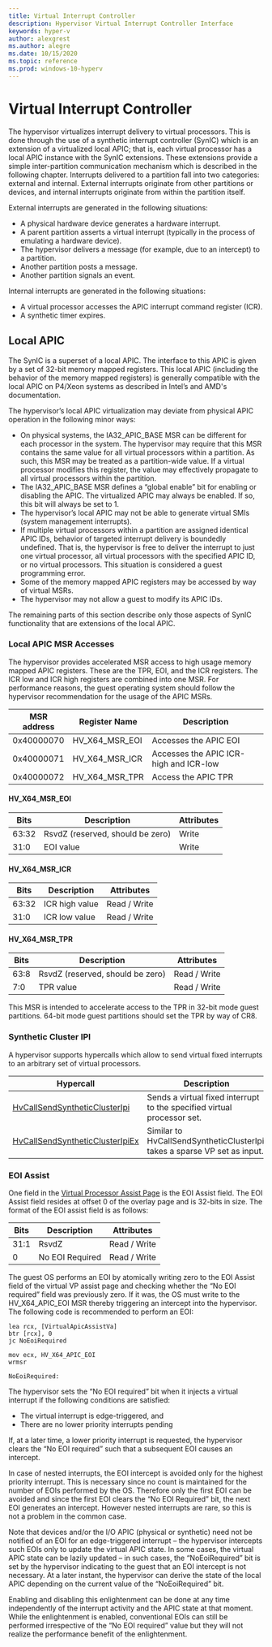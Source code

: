 ```yaml
---
title: Virtual Interrupt Controller
description: Hypervisor Virtual Interrupt Controller Interface
keywords: hyper-v
author: alexgrest
ms.author: alegre
ms.date: 10/15/2020
ms.topic: reference
ms.prod: windows-10-hyperv
---
```


# Virtual Interrupt Controller

The hypervisor virtualizes interrupt delivery to virtual processors. This is done through the use of a synthetic interrupt controller (SynIC) which is an extension of a virtualized local APIC; that is, each virtual processor has a local APIC instance with the SynIC extensions. These extensions provide a simple inter-partition communication mechanism which is described in the following chapter.
Interrupts delivered to a partition fall into two categories: external and internal. External interrupts originate from other partitions or devices, and internal interrupts originate from within the partition itself.

External interrupts are generated in the following situations:

- A physical hardware device generates a hardware interrupt.
- A parent partition asserts a virtual interrupt (typically in the process of emulating a hardware device).
- The hypervisor delivers a message (for example, due to an intercept) to a partition.
- Another partition posts a message.
- Another partition signals an event.

Internal interrupts are generated in the following situations:

- A virtual processor accesses the APIC interrupt command register (ICR).
- A synthetic timer expires.

## Local APIC

The SynIC is a superset of a local APIC. The interface to this APIC is given by a set of 32-bit memory mapped registers. This local APIC (including the behavior of the memory mapped registers) is generally compatible with the local APIC on P4/Xeon systems as described in Intel’s and AMD's documentation.

The hypervisor’s local APIC virtualization may deviate from physical APIC operation in the following minor ways:

- On physical systems, the IA32_APIC_BASE MSR can be different for each processor in the system. The hypervisor may require that this MSR contains the same value for all virtual processors within a partition. As such, this MSR may be treated as a partition-wide value. If a virtual processor modifies this register, the value may effectively propagate to all virtual processors within the partition.
- The IA32_APIC_BASE MSR defines a “global enable” bit for enabling or disabling the APIC. The virtualized APIC may always be enabled. If so, this bit will always be set to 1.
- The hypervisor’s local APIC may not be able to generate virtual SMIs (system management interrupts).
- If multiple virtual processors within a partition are assigned identical APIC IDs, behavior of targeted interrupt delivery is boundedly undefined. That is, the hypervisor is free to deliver the interrupt to just one virtual processor, all virtual processors with the specified APIC ID, or no virtual processors. This situation is considered a guest programming error.
- Some of the memory mapped APIC registers may be accessed by way of virtual MSRs.
- The hypervisor may not allow a guest to modify its APIC IDs.

The remaining parts of this section describe only those aspects of SynIC functionality that are extensions of the local APIC.

### Local APIC MSR Accesses

The hypervisor provides accelerated MSR access to high usage memory mapped APIC registers. These are the TPR, EOI, and the ICR registers. The ICR low and ICR high registers are combined into one MSR. For performance reasons, the guest operating system should follow the hypervisor recommendation for the usage of the APIC MSRs.

| MSR address      | Register Name       | Description                                                                 |
|------------------|---------------------|-----------------------------------------------------------------------------|
| 0x40000070       | HV_X64_MSR_EOI      | Accesses the APIC EOI                                                       |
| 0x40000071       | HV_X64_MSR_ICR      | Accesses the APIC ICR-high and ICR-low                                      |
| 0x40000072       | HV_X64_MSR_TPR      | Access the APIC TPR                                                         |

#### HV_X64_MSR_EOI

| Bits          | Description                         | Attributes                                                  |
|---------------|-------------------------------------|-------------------------------------------------------------|
| 63:32         | RsvdZ (reserved, should be zero)    | Write                                                       |
| 31:0          | EOI value                           | Write                                                       |

#### HV_X64_MSR_ICR

| Bits          | Description                         | Attributes                                                  |
|---------------|-------------------------------------|-------------------------------------------------------------|
| 63:32         | ICR high value                      | Read / Write                                                |
| 31:0          | ICR low value                       | Read / Write                                                |

#### HV_X64_MSR_TPR

| Bits          | Description                         | Attributes                                                  |
|---------------|-------------------------------------|-------------------------------------------------------------|
| 63:8          | RsvdZ (reserved, should be zero)    | Read / Write                                                |
| 7:0           | TPR value                           | Read / Write                                                |

This MSR is intended to accelerate access to the TPR in 32-bit mode guest partitions. 64-bit mode guest partitions should set the TPR by way of CR8.

### Synthetic Cluster IPI

A hypervisor supports hypercalls which allow to send virtual fixed interrupts to an arbitrary set of virtual processors.

| Hypercall                                                                           | Description                                     |
|-------------------------------------------------------------------------------------|-------------------------------------------------|
| [HvCallSendSyntheticClusterIpi](hypercalls/HvCallSendSyntheticClusterIpi.md)      | Sends a virtual fixed interrupt to the specified virtual processor set. |
| [HvCallSendSyntheticClusterIpiEx](hypercalls/HvCallSendSyntheticClusterIpiEx.md)  | Similar to HvCallSendSyntheticClusterIpi, takes a sparse VP set as input.    |

### EOI Assist

One field in the [Virtual Processor Assist Page](../vp-properties.md#virtual-processor-assist-page) is the EOI Assist field. The EOI Assist field resides at offset 0 of the overlay page and is 32-bits in size. The format of the EOI assist field is as follows:

| Bits          | Description                         | Attributes                                                  |
|---------------|-------------------------------------|-------------------------------------------------------------|
| 31:1          | RsvdZ                               | Read / Write                                                |
| 0             | No EOI Required                     | Read / Write                                                |

The guest OS performs an EOI by atomically writing zero to the EOI Assist field of the virtual VP assist page and checking whether the “No EOI required” field was previously zero. If it was, the OS must write to the HV_X64_APIC_EOI MSR thereby triggering an intercept into the hypervisor. The following code is recommended to perform an EOI:

```
lea rcx, [VirtualApicAssistVa]
btr [rcx], 0
jc NoEoiRequired

mov ecx, HV_X64_APIC_EOI
wrmsr

NoEoiRequired:
```

The hypervisor sets the “No EOI required” bit when it injects a virtual interrupt if the following conditions are satisfied:

- The virtual interrupt is edge-triggered, and
- There are no lower priority interrupts pending

If, at a later time, a lower priority interrupt is requested, the hypervisor clears the “No EOI required” such that a subsequent EOI causes an intercept.

In case of nested interrupts, the EOI intercept is avoided only for the highest priority interrupt. This is necessary since no count is maintained for the number of EOIs performed by the OS. Therefore only the first EOI can be avoided and since the first EOI clears the “No EOI Required” bit, the next EOI generates an intercept. However nested interrupts are rare, so this is not a problem in the common case.

Note that devices and/or the I/O APIC (physical or synthetic) need not be notified of an EOI for an edge-triggered interrupt – the hypervisor intercepts such EOIs only to update the virtual APIC state. In some cases, the virtual APIC state can be lazily updated – in such cases, the “NoEoiRequired” bit is set by the hypervisor indicating to the guest that an EOI intercept is not necessary. At a later instant, the hypervisor can derive the state of the local APIC depending on the current value of the “NoEoiRequired” bit.

Enabling and disabling this enlightenment can be done at any time independently of the interrupt activity and the APIC state at that moment. While the enlightenment is enabled, conventional EOIs can still be performed irrespective of the “No EOI required” value but they will not realize the performance benefit of the enlightenment.
